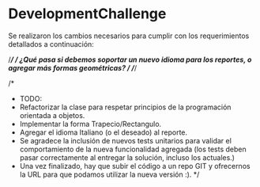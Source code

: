 # DevelopmentChallenge

Se realizaron los cambios necesarios para cumplir con los requerimientos detallados a continuación:

/******************************************************************************************************************/
/******* ¿Qué pasa si debemos soportar un nuevo idioma para los reportes, o agregar más formas geométricas? *******/
/******************************************************************************************************************/

/*
 * TODO: 
 * Refactorizar la clase para respetar principios de la programación orientada a objetos.
 * Implementar la forma Trapecio/Rectangulo. 
 * Agregar el idioma Italiano (o el deseado) al reporte.
 * Se agradece la inclusión de nuevos tests unitarios para validar el comportamiento de la nueva funcionalidad agregada (los tests deben pasar correctamente al entregar la solución, incluso los actuales.)
 * Una vez finalizado, hay que subir el código a un repo GIT y ofrecernos la URL para que podamos utilizar la nueva versión :).
 */